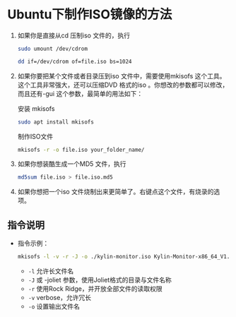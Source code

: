 # Ubuntu下制作ISO镜像的方法

1. 如果你是直接从cd 压制iso 文件的，执行

   ```bash
   sudo umount /dev/cdrom
   
   dd if=/dev/cdrom of=file.iso bs=1024
   ```

2. 如果你要把某个文件或者目录压到iso 文件中，需要使用mkisofs 这个工具。这个工具非常强大，还可以压缩DVD 格式的iso 。你想改的参数都可以修改，而且还有-gui 这个参数，最简单的用法如下：

   安装 mkisofs

   ```bash
   sudo apt install mkisofs
   ```

   制作ISO文件

   ```bash
   mkisofs -r -o file.iso your_folder_name/
   ```

3. 如果你想装酷生成一个MD5 文件，执行

   ```bash
   md5sum file.iso > file.iso.md5
   ```

4. 如果你想把一个iso 文件烧制出来更简单了。右键点这个文件，有烧录的选项。



## 指令说明

- 指令示例：

    ```bash
    mkisofs -l -v -r -J -o ./kylin-monitor.iso Kylin-Monitor-x86_64_V1.0/
    ```

    - `-l` 允许长文件名
    - `-J` 或 -joliet 参数，使用Joliet格式的目录与文件名称
    - `-r` 使用Rock Ridge，并开放全部文件的读取权限
    - `-v` verbose，允许冗长
    - `-o` 设置输出文件名
